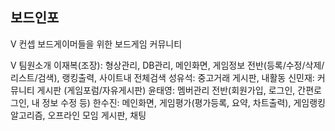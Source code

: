 <h2>보드인포</h2>

V 컨셉
보드게이머들을 위한 보드게임 커뮤니티

V 팀원소개
이재복(조장): 형상관리, DB관리, 메인화면, 게임정보 전반(등록/수정/삭제/리스트/검색), 랭킹출력, 사이트내 전체검색
성유석: 중고거래 게시판, 내활동
신민재: 커뮤니티 게시판 (게임포럼/자유게시판)
윤태영: 멤버관리 전반(회원가입, 로그인, 간편로그인, 내 정보 수정 등)
한수진: 메인화면, 게임평가(평가등록, 요약, 차트출력), 게임랭킹 알고리즘, 오프라인 모임 게시판, 채팅
